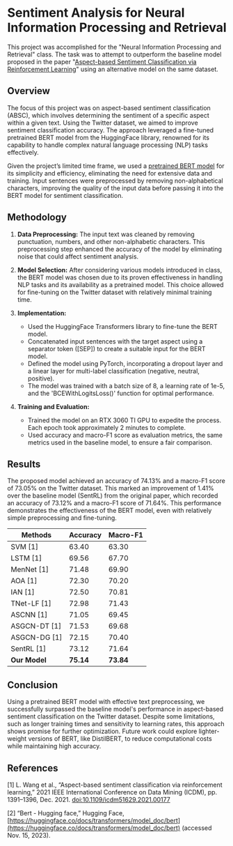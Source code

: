 # Sentiment Analysis for Neural Information Processing and Retrieval
This project was accomplished for the "Neural Information Processing and Retrieval" class. The task was to attempt to outperform the baseline model proposed in the paper "[Aspect-based Sentiment Classification via Reinforcement Learning](https://ieeexplore.ieee.org/document/9679112)" using an alternative model on the same dataset.

## Overview
The focus of this project was on aspect-based sentiment classification (ABSC), which involves determining the sentiment of a specific aspect within a given text. Using the Twitter dataset, we aimed to improve sentiment classification accuracy. The approach leveraged a fine-tuned pretrained BERT model from the HuggingFace library, renowned for its capability to handle complex natural language processing (NLP) tasks effectively.

Given the project’s limited time frame, we used a [pretrained BERT model](https://huggingface.co/docs/transformers/model_doc/bert) for its simplicity and efficiency, eliminating the need for extensive data and training. Input sentences were preprocessed by removing non-alphabetical characters, improving the quality of the input data before passing it into the BERT model for sentiment classification.

## Methodology
1. **Data Preprocessing:** The input text was cleaned by removing punctuation, numbers, and other non-alphabetic characters. This preprocessing step enhanced the accuracy of the model by eliminating noise that could affect sentiment analysis.

2. **Model Selection:** After considering various models introduced in class, the BERT model was chosen due to its proven effectiveness in handling NLP tasks and its availability as a pretrained model. This choice allowed for fine-tuning on the Twitter dataset with relatively minimal training time.

3. **Implementation:**
    - Used the HuggingFace Transformers library to fine-tune the BERT model.
    - Concatenated input sentences with the target aspect using a separator token ([SEP]) to create a suitable input for the BERT model.
    - Defined the model using PyTorch, incorporating a dropout layer and a linear layer for multi-label classification (negative, neutral, positive).
    - The model was trained with a batch size of 8, a learning rate of 1e-5, and the 'BCEWithLogitsLoss()' function for optimal performance.

4. **Training and Evaluation:**
    - Trained the model on an RTX 3060 TI GPU to expedite the process. Each epoch took approximately 2 minutes to complete.
    - Used accuracy and macro-F1 score as evaluation metrics, the same metrics used in the baseline model, to ensure a fair comparison.

## Results
The proposed model achieved an accuracy of 74.13% and a macro-F1 score of 73.05% on the Twitter dataset. This marked an improvement of 1.41% over the baseline model (SentRL) from the original paper, which recorded an accuracy of 73.12% and a macro-F1 score of 71.64%. This performance demonstrates the effectiveness of the BERT model, even with relatively simple preprocessing and fine-tuning.

<div align="center">

| Methods     | Accuracy | Macro-F1 |
|-------------|----------|----------|
| SVM [1]     | 63.40    | 63.30    |
| LSTM [1]    | 69.56    | 67.70    |
| MenNet [1]  | 71.48    | 69.90    |
| AOA [1]     | 72.30    | 70.20    |
| IAN [1]     | 72.50    | 70.81    |
| TNet-LF [1] | 72.98    | 71.43    |
| ASCNN [1]   | 71.05    | 69.45    |
| ASGCN-DT [1]| 71.53    | 69.68    |
| ASGCN-DG [1]| 72.15    | 70.40    |
| SentRL [1]  | 73.12    | 71.64    |
| **Our Model**   | **75.14**    | **73.84**    |

</div>


## Conclusion
Using a pretrained BERT model with effective text preprocessing, we successfully surpassed the baseline model's performance in aspect-based sentiment classification on the Twitter dataset. Despite some limitations, such as longer training times and sensitivity to learning rates, this approach shows promise for further optimization. Future work could explore lighter-weight versions of BERT, like DistilBERT, to reduce computational costs while maintaining high accuracy.

## References

[1] L. Wang et al., “Aspect-based sentiment classification via reinforcement learning,” 2021 IEEE International Conference on Data Mining (ICDM), pp. 1391–1396, Dec. 2021. [doi:10.1109/icdm51629.2021.00177](https://doi.org/10.1109/icdm51629.2021.00177)

[2] “Bert - Hugging face,” Hugging Face, [https://huggingface.co/docs/transformers/model_doc/bert](https://huggingface.co/docs/transformers/model_doc/bert) (accessed Nov. 15, 2023).

